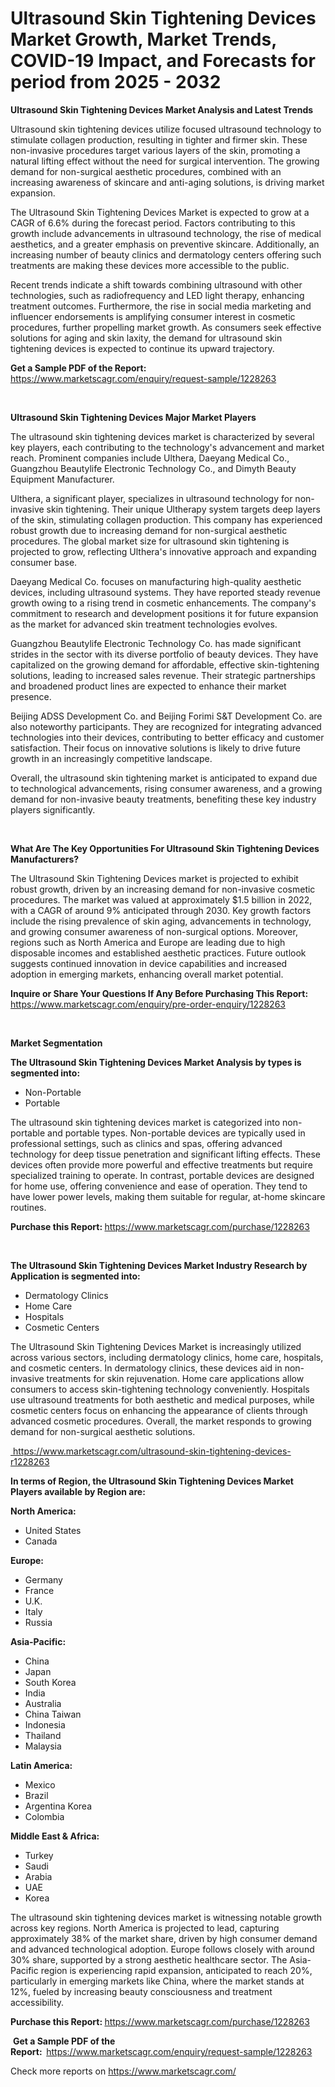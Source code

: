 <p><h1>Ultrasound Skin Tightening Devices Market Growth, Market Trends, COVID-19 Impact, and Forecasts for period from 2025 - 2032</h1></p><p><strong>Ultrasound Skin Tightening Devices Market Analysis and Latest Trends</strong></p>
<p><p>Ultrasound skin tightening devices utilize focused ultrasound technology to stimulate collagen production, resulting in tighter and firmer skin. These non-invasive procedures target various layers of the skin, promoting a natural lifting effect without the need for surgical intervention. The growing demand for non-surgical aesthetic procedures, combined with an increasing awareness of skincare and anti-aging solutions, is driving market expansion.</p><p>The Ultrasound Skin Tightening Devices Market is expected to grow at a CAGR of 6.6% during the forecast period. Factors contributing to this growth include advancements in ultrasound technology, the rise of medical aesthetics, and a greater emphasis on preventive skincare. Additionally, an increasing number of beauty clinics and dermatology centers offering such treatments are making these devices more accessible to the public. </p><p>Recent trends indicate a shift towards combining ultrasound with other technologies, such as radiofrequency and LED light therapy, enhancing treatment outcomes. Furthermore, the rise in social media marketing and influencer endorsements is amplifying consumer interest in cosmetic procedures, further propelling market growth. As consumers seek effective solutions for aging and skin laxity, the demand for ultrasound skin tightening devices is expected to continue its upward trajectory.</p></p>
<p><strong>Get a Sample PDF of the Report:&nbsp;</strong> <a href="https://www.marketscagr.com/enquiry/request-sample/1228263?utm_campaign=3130&utm_medium=2&utm_source=Github&utm_content=ia&utm_term=05032025&utm_id=ultrasound-skin-tightening-devices">https://www.marketscagr.com/enquiry/request-sample/1228263</a></p>
<p>&nbsp;</p>
<p><strong>Ultrasound Skin Tightening Devices Major Market Players</strong></p>
<p><p>The ultrasound skin tightening devices market is characterized by several key players, each contributing to the technology's advancement and market reach. Prominent companies include Ulthera, Daeyang Medical Co., Guangzhou Beautylife Electronic Technology Co., and Dimyth Beauty Equipment Manufacturer. </p><p>Ulthera, a significant player, specializes in ultrasound technology for non-invasive skin tightening. Their unique Ultherapy system targets deep layers of the skin, stimulating collagen production. This company has experienced robust growth due to increasing demand for non-surgical aesthetic procedures. The global market size for ultrasound skin tightening is projected to grow, reflecting Ulthera's innovative approach and expanding consumer base.</p><p>Daeyang Medical Co. focuses on manufacturing high-quality aesthetic devices, including ultrasound systems. They have reported steady revenue growth owing to a rising trend in cosmetic enhancements. The company's commitment to research and development positions it for future expansion as the market for advanced skin treatment technologies evolves.</p><p>Guangzhou Beautylife Electronic Technology Co. has made significant strides in the sector with its diverse portfolio of beauty devices. They have capitalized on the growing demand for affordable, effective skin-tightening solutions, leading to increased sales revenue. Their strategic partnerships and broadened product lines are expected to enhance their market presence.</p><p>Beijing ADSS Development Co. and Beijing Forimi S&T Development Co. are also noteworthy participants. They are recognized for integrating advanced technologies into their devices, contributing to better efficacy and customer satisfaction. Their focus on innovative solutions is likely to drive future growth in an increasingly competitive landscape.</p><p>Overall, the ultrasound skin tightening market is anticipated to expand due to technological advancements, rising consumer awareness, and a growing demand for non-invasive beauty treatments, benefiting these key industry players significantly.</p></p>
<p>&nbsp;</p>
<p><strong>What Are The Key Opportunities For Ultrasound Skin Tightening Devices Manufacturers?</strong></p>
<p><p>The Ultrasound Skin Tightening Devices market is projected to exhibit robust growth, driven by an increasing demand for non-invasive cosmetic procedures. The market was valued at approximately $1.5 billion in 2022, with a CAGR of around 9% anticipated through 2030. Key growth factors include the rising prevalence of skin aging, advancements in technology, and growing consumer awareness of non-surgical options. Moreover, regions such as North America and Europe are leading due to high disposable incomes and established aesthetic practices. Future outlook suggests continued innovation in device capabilities and increased adoption in emerging markets, enhancing overall market potential.</p></p>
<p><strong>Inquire or Share Your Questions If Any Before Purchasing This Report:</strong> <a href="https://www.marketscagr.com/enquiry/pre-order-enquiry/1228263?utm_campaign=3130&utm_medium=2&utm_source=Github&utm_content=ia&utm_term=05032025&utm_id=ultrasound-skin-tightening-devices">https://www.marketscagr.com/enquiry/pre-order-enquiry/1228263</a></p>
<p>&nbsp;</p>
<p><strong>Market Segmentation</strong></p>
<p><strong>The Ultrasound Skin Tightening Devices Market Analysis by types is segmented into:</strong></p>
<p><ul><li>Non-Portable</li><li>Portable</li></ul></p>
<p><p>The ultrasound skin tightening devices market is categorized into non-portable and portable types. Non-portable devices are typically used in professional settings, such as clinics and spas, offering advanced technology for deep tissue penetration and significant lifting effects. These devices often provide more powerful and effective treatments but require specialized training to operate. In contrast, portable devices are designed for home use, offering convenience and ease of operation. They tend to have lower power levels, making them suitable for regular, at-home skincare routines.</p></p>
<p><strong>Purchase this Report:&nbsp;</strong><a href="https://www.marketscagr.com/purchase/1228263?utm_campaign=3130&utm_medium=2&utm_source=Github&utm_content=ia&utm_term=05032025&utm_id=ultrasound-skin-tightening-devices">https://www.marketscagr.com/purchase/1228263</a></p>
<p>&nbsp;</p>
<p><strong>The Ultrasound Skin Tightening Devices Market Industry Research by Application is segmented into:</strong></p>
<p><ul><li>Dermatology Clinics</li><li>Home Care</li><li>Hospitals</li><li>Cosmetic Centers</li></ul></p>
<p><p>The Ultrasound Skin Tightening Devices Market is increasingly utilized across various sectors, including dermatology clinics, home care, hospitals, and cosmetic centers. In dermatology clinics, these devices aid in non-invasive treatments for skin rejuvenation. Home care applications allow consumers to access skin-tightening technology conveniently. Hospitals use ultrasound treatments for both aesthetic and medical purposes, while cosmetic centers focus on enhancing the appearance of clients through advanced cosmetic procedures. Overall, the market responds to growing demand for non-surgical aesthetic solutions.</p></p>
<p><a href="https://www.marketscagr.com/ultrasound-skin-tightening-devices-r1228263?utm_campaign=3130&utm_medium=2&utm_source=Github&utm_content=ia&utm_term=05032025&utm_id=ultrasound-skin-tightening-devices">&nbsp;https://www.marketscagr.com/ultrasound-skin-tightening-devices-r1228263</a></p>
<p><strong>In terms of Region, the Ultrasound Skin Tightening Devices Market Players available by Region are:</strong></p>
<p>
    <p> <strong> North America: </strong>
        <ul>
            <li>United States</li>
            <li>Canada</li>
        </ul>
        </p> 
    <p> <strong> Europe: </strong>
        <ul>
            <li>Germany</li>
            <li>France</li>
            <li>U.K.</li>
            <li>Italy</li>
            <li>Russia</li>
        </ul>
        </p> 
    <p> <strong> Asia-Pacific: </strong>
        <ul>
            <li>China</li>
            <li>Japan</li>
            <li>South Korea</li>
            <li>India</li>
            <li>Australia</li>
            <li>China Taiwan</li>
            <li>Indonesia</li>
            <li>Thailand</li>
            <li>Malaysia</li>
        </ul>
        </p> 
    <p> <strong> Latin America: </strong>
        <ul>
            <li>Mexico</li>
            <li>Brazil</li>
            <li>Argentina Korea</li>
            <li>Colombia</li>
        </ul>
        </p> 
    <p> <strong> Middle East & Africa: </strong>
        <ul>
            <li>Turkey</li>
            <li>Saudi</li>
            <li>Arabia</li>
            <li>UAE</li>
            <li>Korea</li>
        </ul>
    </p>
    </p>
<p><p>The ultrasound skin tightening devices market is witnessing notable growth across key regions. North America is projected to lead, capturing approximately 38% of the market share, driven by high consumer demand and advanced technological adoption. Europe follows closely with around 30% share, supported by a strong aesthetic healthcare sector. The Asia-Pacific region is experiencing rapid expansion, anticipated to reach 20%, particularly in emerging markets like China, where the market stands at 12%, fueled by increasing beauty consciousness and treatment accessibility.</p></p>
<p><strong>Purchase this Report: </strong><a href="https://www.marketscagr.com/purchase/1228263?utm_campaign=3130&utm_medium=2&utm_source=Github&utm_content=ia&utm_term=05032025&utm_id=ultrasound-skin-tightening-devices">https://www.marketscagr.com/purchase/1228263</a></p>
<p>&nbsp;<strong>Get a Sample PDF of the Report:&nbsp;&nbsp;</strong><a href="https://www.marketscagr.com/enquiry/request-sample/1228263?utm_campaign=3130&utm_medium=2&utm_source=Github&utm_content=ia&utm_term=05032025&utm_id=ultrasound-skin-tightening-devices">https://www.marketscagr.com/enquiry/request-sample/1228263</a></p>
<p><strong></strong></p>
<p>Check more reports on <a href="https://www.marketscagr.com/?utm_campaign=3130&utm_medium=2&utm_source=Github&utm_content=ia&utm_term=05032025&utm_id=ultrasound-skin-tightening-devices">https://www.marketscagr.com/</a></p>